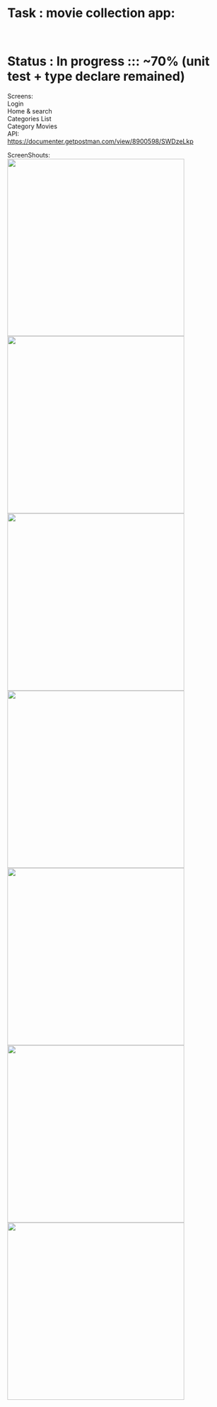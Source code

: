 # Task : movie collection app:

<br>

# Status : In progress ::: ~70% (unit test + type declare remained)

 Screens:<br>
 Login<br>
 Home & search<br>
 Categories List<br>
 Category Movies<br>
 API:<br>
 https://documenter.getpostman.com/view/8900598/SWDzeLkp  

ScreenShouts:<br>
<img src="img/0%20(1).png" width="400" />
<img src="img/0%20(2).png" width="400" />
<img src="img/0%20(3).png" width="400" />
<img src="img/0%20(4).png" width="400" />
<img src="img/0%20(5).png" width="400" />
<img src="img/0%20(6).png" width="400" />
<img src="img/0%20(7).png" width="400" />
